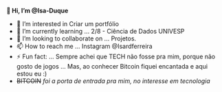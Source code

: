 **👋 Hi, I’m @Isa-Duque**
- 👀 I’m interested in Criar um portfólio
- 🌱 I’m currently learning ... 2/8 - Ciência de Dados UNIVESP  
- 💞️ I’m looking to collaborate on ... Projetos. 
- 📫 How to reach me ... Instagram @Isardferreira
- ⚡ Fun fact: ... Sempre achei que TECH não fosse pra mim, porque não gosto de jogos ... Mas, ao conhecer Bitcoin fiquei encantada e aqui estou eu :)
- ~~BITCOIN~~ *foi a porta de entrada pra mim, no interesse em tecnologia*

<!---
Isa-Duque/Isa-Duque is a ✨ special ✨ repository because its `README.md` (this file) appears on your GitHub profile.
You can click the Preview link to take a look at your changes.
--->
